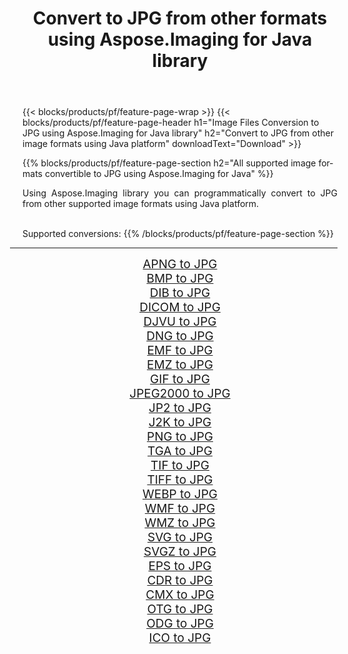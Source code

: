 ﻿---
title: Convert to JPG from other formats using Aspose.Imaging for Java library 
weight: 3920
url: /java/conversion/to/jpg/ 
lang: en
langdirlevel: 2
locales: zh-hans,ja,it,ru,de,es,fr,nl,id,lt,pl,pt,vi,tr,ko,zh-hant,ar,hi,th,sv,cs,uk,he
description: Using Aspose.Imaging you can convert to JPG from other formats using Java
---

{{< blocks/products/pf/feature-page-wrap >}}
{{< blocks/products/pf/feature-page-header h1="Image Files Conversion to JPG using Aspose.Imaging for Java library" h2="Convert to JPG from other image formats using Java platform" downloadText="Download" >}}


{{% blocks/products/pf/feature-page-section  h2="All supported image formats convertible to JPG using Aspose.Imaging for Java" %}}
<p align=justify>Using Aspose.Imaging library you can programmatically convert to JPG from other supported image formats using Java platform.</p>
<br/>
Supported conversions:
{{% /blocks/products/pf/feature-page-section %}}
<div class="container-fluid productfamilypage bg-gray">
    <div class="convertypes bg-gray agp-content section">
        <div class="container">
		<hr style="margin-left:-20px;"/>
		<div class="row other-converters" style="gap: 10px;font-size: 19px;text-align:center;">
		    <div class='col-md-2 other-converter remove-lp remove-rp'><a href="/imaging/java/conversion/apng-to-jpg/" style="padding:15px;">APNG to JPG</a></div>
<div class='col-md-2 other-converter remove-lp remove-rp'><a href="/imaging/java/conversion/bmp-to-jpg/" style="padding:15px;">BMP to JPG</a></div>
<div class='col-md-2 other-converter remove-lp remove-rp'><a href="/imaging/java/conversion/dib-to-jpg/" style="padding:15px;">DIB to JPG</a></div>
<div class='col-md-2 other-converter remove-lp remove-rp'><a href="/imaging/java/conversion/dicom-to-jpg/" style="padding:15px;">DICOM to JPG</a></div>
<div class='col-md-2 other-converter remove-lp remove-rp'><a href="/imaging/java/conversion/djvu-to-jpg/" style="padding:15px;">DJVU to JPG</a></div>
<div class='col-md-2 other-converter remove-lp remove-rp'><a href="/imaging/java/conversion/dng-to-jpg/" style="padding:15px;">DNG to JPG</a></div>
<div class='col-md-2 other-converter remove-lp remove-rp'><a href="/imaging/java/conversion/emf-to-jpg/" style="padding:15px;">EMF to JPG</a></div>
<div class='col-md-2 other-converter remove-lp remove-rp'><a href="/imaging/java/conversion/emz-to-jpg/" style="padding:15px;">EMZ to JPG</a></div>
<div class='col-md-2 other-converter remove-lp remove-rp'><a href="/imaging/java/conversion/gif-to-jpg/" style="padding:15px;">GIF to JPG</a></div>
<div class='col-md-2 other-converter remove-lp remove-rp'><a href="/imaging/java/conversion/jpeg2000-to-jpg/" style="padding:15px;">JPEG2000 to JPG</a></div>
<div class='col-md-2 other-converter remove-lp remove-rp'><a href="/imaging/java/conversion/jp2-to-jpg/" style="padding:15px;">JP2 to JPG</a></div>
<div class='col-md-2 other-converter remove-lp remove-rp'><a href="/imaging/java/conversion/j2k-to-jpg/" style="padding:15px;">J2K to JPG</a></div>
<div class='col-md-2 other-converter remove-lp remove-rp'><a href="/imaging/java/conversion/png-to-jpg/" style="padding:15px;">PNG to JPG</a></div>
<div class='col-md-2 other-converter remove-lp remove-rp'><a href="/imaging/java/conversion/tga-to-jpg/" style="padding:15px;">TGA to JPG</a></div>
<div class='col-md-2 other-converter remove-lp remove-rp'><a href="/imaging/java/conversion/tif-to-jpg/" style="padding:15px;">TIF to JPG</a></div>
<div class='col-md-2 other-converter remove-lp remove-rp'><a href="/imaging/java/conversion/tiff-to-jpg/" style="padding:15px;">TIFF to JPG</a></div>
<div class='col-md-2 other-converter remove-lp remove-rp'><a href="/imaging/java/conversion/webp-to-jpg/" style="padding:15px;">WEBP to JPG</a></div>
<div class='col-md-2 other-converter remove-lp remove-rp'><a href="/imaging/java/conversion/wmf-to-jpg/" style="padding:15px;">WMF to JPG</a></div>
<div class='col-md-2 other-converter remove-lp remove-rp'><a href="/imaging/java/conversion/wmz-to-jpg/" style="padding:15px;">WMZ to JPG</a></div>
<div class='col-md-2 other-converter remove-lp remove-rp'><a href="/imaging/java/conversion/svg-to-jpg/" style="padding:15px;">SVG to JPG</a></div>
<div class='col-md-2 other-converter remove-lp remove-rp'><a href="/imaging/java/conversion/svgz-to-jpg/" style="padding:15px;">SVGZ to JPG</a></div>
<div class='col-md-2 other-converter remove-lp remove-rp'><a href="/imaging/java/conversion/eps-to-jpg/" style="padding:15px;">EPS to JPG</a></div>
<div class='col-md-2 other-converter remove-lp remove-rp'><a href="/imaging/java/conversion/cdr-to-jpg/" style="padding:15px;">CDR to JPG</a></div>
<div class='col-md-2 other-converter remove-lp remove-rp'><a href="/imaging/java/conversion/cmx-to-jpg/" style="padding:15px;">CMX to JPG</a></div>
<div class='col-md-2 other-converter remove-lp remove-rp'><a href="/imaging/java/conversion/otg-to-jpg/" style="padding:15px;">OTG to JPG</a></div>
<div class='col-md-2 other-converter remove-lp remove-rp'><a href="/imaging/java/conversion/odg-to-jpg/" style="padding:15px;">ODG to JPG</a></div>
<div class='col-md-2 other-converter remove-lp remove-rp'><a href="/imaging/java/conversion/ico-to-jpg/" style="padding:15px;">ICO to JPG</a></div>
                </div>
        </div>
    </div>
</div>
<br/>


